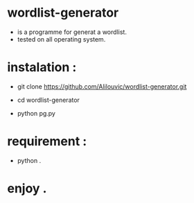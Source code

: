 # wordlist-generator

- is a programme for generat a wordlist.
- tested on all operating system.

# instalation :

- git clone https://github.com/Alilouvic/wordlist-generator.git

- cd wordlist-generator

- python pg.py

# requirement :

- python .

# enjoy .
